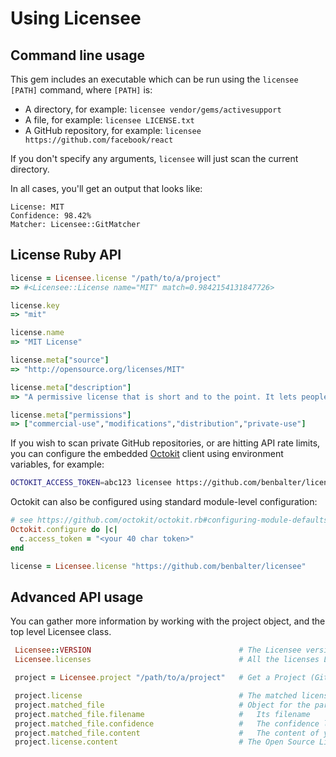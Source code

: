 # Using Licensee

## Command line usage

This gem includes an executable which can be run using the `licensee [PATH]` command,
where `[PATH]` is:

* A directory, for example: `licensee vendor/gems/activesupport`
* A file, for example: `licensee LICENSE.txt`
* A GitHub repository, for example: `licensee https://github.com/facebook/react`

If you don't specify any arguments, `licensee` will just scan the current directory.

In all cases, you'll get an output that looks like:

```
License: MIT
Confidence: 98.42%
Matcher: Licensee::GitMatcher
```

## License Ruby API

```ruby
license = Licensee.license "/path/to/a/project"
=> #<Licensee::License name="MIT" match=0.9842154131847726>

license.key
=> "mit"

license.name
=> "MIT License"

license.meta["source"]
=> "http://opensource.org/licenses/MIT"

license.meta["description"]
=> "A permissive license that is short and to the point. It lets people do anything with your code with proper attribution and without warranty."

license.meta["permissions"]
=> ["commercial-use","modifications","distribution","private-use"]
```

If you wish to scan private GitHub repositories, or are hitting API rate limits, you can configure the embedded [Octokit](https://github.com/octokit/octokit.rb)
client using environment variables, for example:

```sh
OCTOKIT_ACCESS_TOKEN=abc123 licensee https://github.com/benbalter/licensee
```

Octokit can also be configured using standard module-level configuration:

```ruby
# see https://github.com/octokit/octokit.rb#configuring-module-defaults
Octokit.configure do |c|
  c.access_token = "<your 40 char token>"
end

license = Licensee.license "https://github.com/benbalter/licensee"
```

## Advanced API usage

You can gather more information by working with the project object, and the top level Licensee class.

```ruby
 Licensee::VERSION                                 # The Licensee version
 Licensee.licenses                                 # All the licenses Licensee knows about

 project = Licensee.project "/path/to/a/project"   # Get a Project (Git checkout or just local Filesystem) (post 6.0.0)

 project.license                                   # The matched license
 project.matched_file                              # Object for the particular file containing the apparent license
 project.matched_file.filename                     #   Its filename
 project.matched_file.confidence                   #   The confidence level in the license matching
 project.matched_file.content                      #   The content of your license file
 project.license.content                           # The Open Source License text it matched against
```
